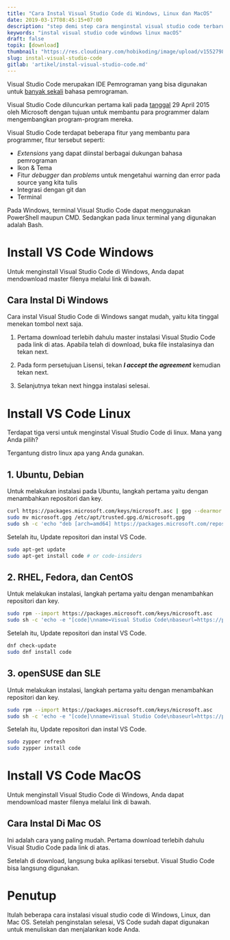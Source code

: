 ```yaml
---
title: "Cara Instal Visual Studio Code di Windows, Linux dan MacOS"
date: 2019-03-17T08:45:15+07:00
description: "step demi step cara menginstal visual studio code terbaru di windows, linux dan macOS dengan mudah. Visual Studio Code merupakan IDE Pemrograman yang bisa digunakan untuk banyak sekali bahasa pemrograman. download visual studio code untuk windows, linux, dan macOS"
keywords: "instal visual studio code windows linux macOS"
draft: false
topik: [download]
thumbnail: "https://res.cloudinary.com/hobikoding/image/upload/v1552798965/Download/vscode.png"
slug: instal-visual-studio-code
gitlab: 'artikel/instal-visual-studio-code.md'
---
```


Visual Studio Code merupakan IDE Pemrograman yang bisa digunakan untuk [banyak sekali](https://code.visualstudio.com/docs/languages/overview) bahasa pemrograman.

Visual Studio Code diluncurkan pertama kali pada [tanggal](https://en.wikipedia.org/wiki/Visual_Studio_Code) 29 April 2015 oleh Microsoft dengan tujuan untuk membantu para programmer dalam mengembangkan program-program mereka.

Visual Studio Code terdapat beberapa fitur yang membantu para programmer, fitur tersebut seperti:

* _Extensions_ yang dapat diinstal berbagai dukungan bahasa pemrograman
* Ikon & Tema
* Fitur _debugger_ dan _problems_ untuk mengetahui warning dan error pada source yang kita tulis
* Integrasi dengan git dan
* Terminal

Pada Windows, terminal Visual Studio Code dapat menggunakan PowerShell maupun CMD. Sedangkan pada linux terminal yang digunakan adalah Bash.

# Install VS Code Windows

Untuk menginstall Visual Studio Code di Windows, Anda dapat mendownload master filenya melalui link di bawah.

## Cara Instal Di Windows

Cara instal Visual Studio Code di Windows sangat mudah, yaitu kita tinggal menekan tombol next saja.

1. Pertama download terlebih dahulu master instalasi Visual Studio Code pada link di atas. Apabila telah di download, buka file instalasinya dan tekan next.

1. Pada form persetujuan Lisensi, tekan **_I accept the agreement_** kemudian tekan next.

1. Selanjutnya tekan next hingga instalasi selesai.

# Install VS Code Linux

Terdapat tiga versi untuk menginstal Visual Studio Code di linux. Mana yang Anda pilih?

Tergantung distro linux apa yang Anda gunakan.

## 1. Ubuntu, Debian

Untuk melakukan instalasi pada Ubuntu, langkah pertama yaitu dengan menambahkan repositori dan key.

```bash
curl https://packages.microsoft.com/keys/microsoft.asc | gpg --dearmor > microsoft.gpg
sudo mv microsoft.gpg /etc/apt/trusted.gpg.d/microsoft.gpg
sudo sh -c 'echo "deb [arch=amd64] https://packages.microsoft.com/repos/vscode stable main" > /etc/apt/sources.list.d/vscode.list'
```

Setelah itu, Update repositori dan instal VS Code.

```bash
sudo apt-get update
sudo apt-get install code # or code-insiders
```

## 2. RHEL, Fedora, dan CentOS

Untuk melakukan instalasi, langkah pertama yaitu dengan menambahkan repositori dan key.

```bash
sudo rpm --import https://packages.microsoft.com/keys/microsoft.asc
sudo sh -c 'echo -e "[code]\nname=Visual Studio Code\nbaseurl=https://packages.microsoft.com/yumrepos/vscode\nenabled=1\ngpgcheck=1\ngpgkey=https://packages.microsoft.com/keys/microsoft.asc" > /etc/yum.repos.d/vscode.repo'
```

Setelah itu, Update repositori dan instal VS Code.

```bash
dnf check-update
sudo dnf install code
```

## 3. openSUSE dan SLE

Untuk melakukan instalasi, langkah pertama yaitu dengan menambahkan repositori dan key.

```bash
sudo rpm --import https://packages.microsoft.com/keys/microsoft.asc
sudo sh -c 'echo -e "[code]\nname=Visual Studio Code\nbaseurl=https://packages.microsoft.com/yumrepos/vscode\nenabled=1\ntype=rpm-md\ngpgcheck=1\ngpgkey=https://packages.microsoft.com/keys/microsoft.asc" > /etc/zypp/repos.d/vscode.repo'
```

Setelah itu, Update repositori dan instal VS Code.

```bash
sudo zypper refresh
sudo zypper install code
```

# Install VS Code MacOS

Untuk menginstall Visual Studio Code di Windows, Anda dapat mendownload master filenya melalui link di bawah.

## Cara Instal Di Mac OS

Ini adalah cara yang paling mudah. Pertama download terlebih dahulu Visual Studio Code pada link di atas.

Setelah di download, langsung buka aplikasi tersebut. Visual Studio Code bisa langsung digunakan.

# Penutup

Itulah beberapa cara instalasi visual studio code di Windows, Linux, dan Mac OS. Setelah penginstalan selesai, VS Code sudah dapat digunakan untuk menuliskan dan menjalankan kode Anda.